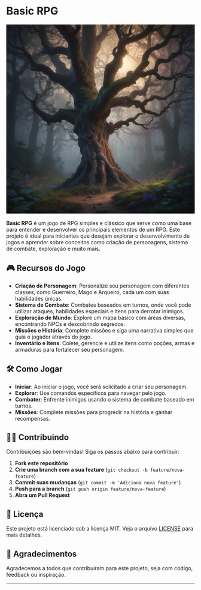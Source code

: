 # Basic RPG

![Basic RPG Logo](assets/img_basic_rpg.jpeg)

**Basic RPG** é um jogo de RPG simples e clássico que serve como uma base para entender e desenvolver os principais elementos de um RPG. Este projeto é ideal para iniciantes que desejam explorar o desenvolvimento de jogos e aprender sobre conceitos como criação de personagens, sistema de combate, exploração e muito mais.

## 🎮 Recursos do Jogo

- **Criação de Personagem**: Personalize seu personagem com diferentes classes, como Guerreiro, Mago e Arqueiro, cada um com suas habilidades únicas.
- **Sistema de Combate**: Combates baseados em turnos, onde você pode utilizar ataques, habilidades especiais e itens para derrotar inimigos.
- **Exploração de Mundo**: Explore um mapa básico com áreas diversas, encontrando NPCs e descobrindo segredos.
- **Missões e História**: Complete missões e siga uma narrativa simples que guia o jogador através do jogo.
- **Inventário e Itens**: Colete, gerencie e utilize itens como poções, armas e armaduras para fortalecer seu personagem.


## 🛠️ Como Jogar

- **Iniciar**: Ao iniciar o jogo, você será solicitado a criar seu personagem.
- **Explorar**: Use comandos específicos para navegar pelo jogo.
- **Combater**: Enfrente inimigos usando o sistema de combate baseado em turnos.
- **Missões**: Complete missões para progredir na história e ganhar recompensas.

## 🧑‍💻 Contribuindo

Contribuições são bem-vindas! Siga os passos abaixo para contribuir:

1. **Fork este repositório**
2. **Crie uma branch com a sua feature** (`git checkout -b feature/nova-feature`)
3. **Commit suas mudanças** (`git commit -m 'Adiciona nova feature'`)
4. **Push para a branch** (`git push origin feature/nova-feature`)
5. **Abra um Pull Request**

## 📄 Licença

Este projeto está licenciado sob a licença MIT. Veja o arquivo [LICENSE](LICENSE) para mais detalhes.

## 🤝 Agradecimentos

Agradecemos a todos que contribuíram para este projeto, seja com código, feedback ou inspiração.

---
